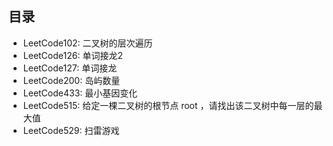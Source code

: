 ## 目录
- LeetCode102: 二叉树的层次遍历
- LeetCode126: 单词接龙2
- LeetCode127: 单词接龙
- LeetCode200: 岛屿数量
- LeetCode433: 最小基因变化
- LeetCode515: 给定一棵二叉树的根节点 root ，请找出该二叉树中每一层的最大值
- LeetCode529: 扫雷游戏


